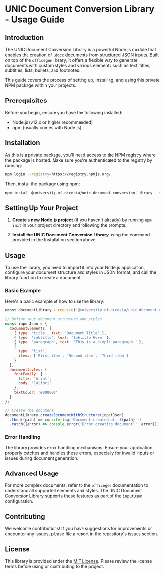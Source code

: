 # UNIC Document Conversion Library - Usage Guide

## Introduction

The UNIC Document Conversion Library is a powerful Node.js module that enables the creation of `.docx` documents from structured JSON inputs. Built on top of the `officegen` library, it offers a flexible way to generate documents with custom styles and various elements such as text, titles, subtitles, lists, bullets, and footnotes.

This guide covers the process of setting up, installing, and using this private NPM package within your projects.

## Prerequisites

Before you begin, ensure you have the following installed:
- Node.js (v12.x or higher recommended)
- npm (usually comes with Node.js)

## Installation

As this is a private package, you'll need access to the NPM registry where the package is hosted. Make sure you're authenticated to the registry by running:

```bash
npm login --registry=https://registry.npmjs.org/
```

Then, install the package using npm:

```bash
npm install @university-of-nicosia/unic-document-conversion-library --save
```

## Setting Up Your Project

1. **Create a new Node.js project** (if you haven't already) by running `npm init` in your project directory and following the prompts.

2. **Install the UNIC Document Conversion Library** using the command provided in the Installation section above.

## Usage

To use the library, you need to import it into your Node.js application, configure your document structure and styles in JSON format, and call the library function to create a document.

### Basic Example

Here's a basic example of how to use the library:

```javascript
const documentLibrary = require('@university-of-nicosia/unic-document-conversion-library');

// Define your document structure and styles
const inputJson = {
  documentElements: [
    { type: 'title', text: 'Document Title' },
    { type: 'subtitle', text: 'Subtitle Here' },
    { type: 'paragraph', text: 'This is a simple paragraph.' },
    {
      type: 'list',
      items: ['First item', 'Second item', 'Third item']
    }
  ],
  documentStyles: {
    fontFamily: {
      title: 'Arial',
      body: 'Calibri'
    },
    textColor: '#000000'
  }
};

// Create the document
documentLibrary.createDocumentWithStructure(inputJson)
  .then((path) => console.log(`Document created at: ${path}`))
  .catch((error) => console.error('Error creating document:', error));
```

### Error Handling

The library provides error handling mechanisms. Ensure your application properly catches and handles these errors, especially for invalid inputs or issues during document generation.

## Advanced Usage

For more complex documents, refer to the `officegen` documentation to understand all supported elements and styles. The UNIC Document Conversion Library supports these features as part of the `inputJson` configuration.

## Contributing

We welcome contributions! If you have suggestions for improvements or encounter any issues, please file a report in the repository's issues section.

## License

This library is provided under the [MIT License](https://opensource.org/licenses/MIT). Please review the license terms before using or contributing to the project.